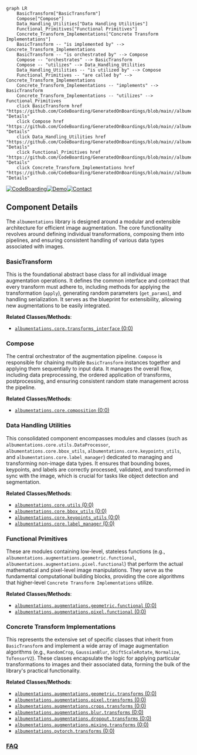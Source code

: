 ```mermaid
graph LR
    BasicTransform["BasicTransform"]
    Compose["Compose"]
    Data_Handling_Utilities["Data Handling Utilities"]
    Functional_Primitives["Functional Primitives"]
    Concrete_Transform_Implementations["Concrete Transform Implementations"]
    BasicTransform -- "is implemented by" --> Concrete_Transform_Implementations
    BasicTransform -- "is orchestrated by" --> Compose
    Compose -- "orchestrates" --> BasicTransform
    Compose -- "utilizes" --> Data_Handling_Utilities
    Data_Handling_Utilities -- "is utilized by" --> Compose
    Functional_Primitives -- "are called by" --> Concrete_Transform_Implementations
    Concrete_Transform_Implementations -- "implements" --> BasicTransform
    Concrete_Transform_Implementations -- "utilizes" --> Functional_Primitives
    click BasicTransform href "https://github.com/CodeBoarding/GeneratedOnBoardings/blob/main//albumentations/BasicTransform.md" "Details"
    click Compose href "https://github.com/CodeBoarding/GeneratedOnBoardings/blob/main//albumentations/Compose.md" "Details"
    click Data_Handling_Utilities href "https://github.com/CodeBoarding/GeneratedOnBoardings/blob/main//albumentations/Data_Handling_Utilities.md" "Details"
    click Functional_Primitives href "https://github.com/CodeBoarding/GeneratedOnBoardings/blob/main//albumentations/Functional_Primitives.md" "Details"
    click Concrete_Transform_Implementations href "https://github.com/CodeBoarding/GeneratedOnBoardings/blob/main//albumentations/Concrete_Transform_Implementations.md" "Details"
```
[![CodeBoarding](https://img.shields.io/badge/Generated%20by-CodeBoarding-9cf?style=flat-square)](https://github.com/CodeBoarding/CodeBoarding)[![Demo](https://img.shields.io/badge/Try%20our-Demo-blue?style=flat-square)](https://www.codeboarding.org/demo)[![Contact](https://img.shields.io/badge/Contact%20us%20-%20contact@codeboarding.org-lightgrey?style=flat-square)](mailto:contact@codeboarding.org)

## Component Details

The `albumentations` library is designed around a modular and extensible architecture for efficient image augmentation. The core functionality revolves around defining individual transformations, composing them into pipelines, and ensuring consistent handling of various data types associated with images.

### BasicTransform
This is the foundational abstract base class for all individual image augmentation operations. It defines the common interface and contract that every transform must adhere to, including methods for applying the transformation (`apply`), generating random parameters (`get_params`), and handling serialization. It serves as the blueprint for extensibility, allowing new augmentations to be easily integrated.


**Related Classes/Methods**:

- <a href="https://github.com/albumentations-team/albumentations/blob/master/albumentations/core/transforms_interface.py#L0-L0" target="_blank" rel="noopener noreferrer">`albumentations.core.transforms_interface` (0:0)</a>


### Compose
The central orchestrator of the augmentation pipeline. `Compose` is responsible for chaining multiple `BasicTransform` instances together and applying them sequentially to input data. It manages the overall flow, including data preprocessing, the ordered application of transforms, postprocessing, and ensuring consistent random state management across the pipeline.


**Related Classes/Methods**:

- <a href="https://github.com/albumentations-team/albumentations/blob/master/albumentations/core/composition.py#L0-L0" target="_blank" rel="noopener noreferrer">`albumentations.core.composition` (0:0)</a>


### Data Handling Utilities
This consolidated component encompasses modules and classes (such as `albumentations.core.utils.DataProcessor`, `albumentations.core.bbox_utils`, `albumentations.core.keypoints_utils`, and `albumentations.core.label_manager`) dedicated to managing and transforming non-image data types. It ensures that bounding boxes, keypoints, and labels are correctly processed, validated, and transformed in sync with the image, which is crucial for tasks like object detection and segmentation.


**Related Classes/Methods**:

- <a href="https://github.com/albumentations-team/albumentations/blob/master/albumentations/core/utils.py#L0-L0" target="_blank" rel="noopener noreferrer">`albumentations.core.utils` (0:0)</a>
- <a href="https://github.com/albumentations-team/albumentations/blob/master/albumentations/core/bbox_utils.py#L0-L0" target="_blank" rel="noopener noreferrer">`albumentations.core.bbox_utils` (0:0)</a>
- <a href="https://github.com/albumentations-team/albumentations/blob/master/albumentations/core/keypoints_utils.py#L0-L0" target="_blank" rel="noopener noreferrer">`albumentations.core.keypoints_utils` (0:0)</a>
- <a href="https://github.com/albumentations-team/albumentations/blob/master/albumentations/core/label_manager.py#L0-L0" target="_blank" rel="noopener noreferrer">`albumentations.core.label_manager` (0:0)</a>


### Functional Primitives
These are modules containing low-level, stateless functions (e.g., `albumentations.augmentations.geometric.functional`, `albumentations.augmentations.pixel.functional`) that perform the actual mathematical and pixel-level image manipulations. They serve as the fundamental computational building blocks, providing the core algorithms that higher-level `Concrete Transform Implementations` utilize.


**Related Classes/Methods**:

- <a href="https://github.com/albumentations-team/albumentations/blob/master/albumentations/augmentations/geometric/functional.py#L0-L0" target="_blank" rel="noopener noreferrer">`albumentations.augmentations.geometric.functional` (0:0)</a>
- <a href="https://github.com/albumentations-team/albumentations/blob/master/albumentations/augmentations/pixel/functional.py#L0-L0" target="_blank" rel="noopener noreferrer">`albumentations.augmentations.pixel.functional` (0:0)</a>


### Concrete Transform Implementations
This represents the extensive set of specific classes that inherit from `BasicTransform` and implement a wide array of image augmentation algorithms (e.g., `RandomCrop`, `GaussianBlur`, `ShiftScaleRotate`, `Normalize`, `ToTensorV2`). These classes encapsulate the logic for applying particular transformations to images and their associated data, forming the bulk of the library's practical functionality.


**Related Classes/Methods**:

- <a href="https://github.com/albumentations-team/albumentations/blob/master/albumentations/augmentations/geometric/transforms.py#L0-L0" target="_blank" rel="noopener noreferrer">`albumentations.augmentations.geometric.transforms` (0:0)</a>
- <a href="https://github.com/albumentations-team/albumentations/blob/master/albumentations/augmentations/pixel/transforms.py#L0-L0" target="_blank" rel="noopener noreferrer">`albumentations.augmentations.pixel.transforms` (0:0)</a>
- <a href="https://github.com/albumentations-team/albumentations/blob/master/albumentations/augmentations/crops/transforms.py#L0-L0" target="_blank" rel="noopener noreferrer">`albumentations.augmentations.crops.transforms` (0:0)</a>
- <a href="https://github.com/albumentations-team/albumentations/blob/master/albumentations/augmentations/blur/transforms.py#L0-L0" target="_blank" rel="noopener noreferrer">`albumentations.augmentations.blur.transforms` (0:0)</a>
- <a href="https://github.com/albumentations-team/albumentations/blob/master/albumentations/augmentations/dropout/transforms.py#L0-L0" target="_blank" rel="noopener noreferrer">`albumentations.augmentations.dropout.transforms` (0:0)</a>
- <a href="https://github.com/albumentations-team/albumentations/blob/master/albumentations/augmentations/mixing/transforms.py#L0-L0" target="_blank" rel="noopener noreferrer">`albumentations.augmentations.mixing.transforms` (0:0)</a>
- <a href="https://github.com/albumentations-team/albumentations/blob/master/albumentations/pytorch/transforms.py#L0-L0" target="_blank" rel="noopener noreferrer">`albumentations.pytorch.transforms` (0:0)</a>




### [FAQ](https://github.com/CodeBoarding/GeneratedOnBoardings/tree/main?tab=readme-ov-file#faq)